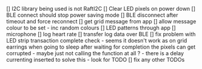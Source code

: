 
[] I2C library being used is not RaftI2C
[] Clear LED pixels on power down
[] BLE connect should stop power saving mode
[] BLE disconnect after timeout and force reconnect
[] get grid message from app
[] allow message colour to be set - inc random colours
[] LED patterns through app
[] microphone
[] log heart rate
[] transfer log data over BLE
[] fix problem with LED strip transaction complete check - seems it doesn't work as on grid earrings when going to sleep after waiting for completion the pixels can get corrupted - maybe just not calling the function at all ? - there is a delay currenting inserted to solve this - look for TODO
[] fix any other TODOs

